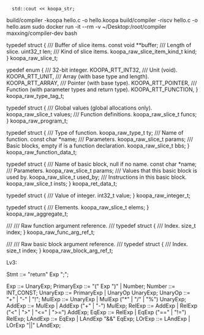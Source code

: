 
      std::cout << koopa_str;
build/compiler -koopa hello.c -o hello.koopa
build/compiler -riscv hello.c -o hello.asm
sudo docker run -it --rm -v ~/Desktop:/root/compiler maxxing/compiler-dev bash


typedef struct {
  /// Buffer of slice items.
  const void **buffer;
  /// Length of slice.
  uint32_t len;
  /// Kind of slice items.
  koopa_raw_slice_item_kind_t kind;
} koopa_raw_slice_t;

ypedef enum {
  /// 32-bit integer.
  KOOPA_RTT_INT32,
  /// Unit (void).
  KOOPA_RTT_UNIT,
  /// Array (with base type and length).
  KOOPA_RTT_ARRAY,
  /// Pointer (with base type).
  KOOPA_RTT_POINTER,
  /// Function (with parameter types and return type).
  KOOPA_RTT_FUNCTION,
} koopa_raw_type_tag_t;


typedef struct {
  /// Global values (global allocations only).
  koopa_raw_slice_t values;
  /// Function definitions.
  koopa_raw_slice_t funcs;
} koopa_raw_program_t;

typedef struct {
  /// Type of function.
  koopa_raw_type_t ty;
  /// Name of function.
  const char *name;
  /// Parameters.
  koopa_raw_slice_t params;
  /// Basic blocks, empty if is a function declaration.
  koopa_raw_slice_t bbs;
} koopa_raw_function_data_t;


typedef struct {
  /// Name of basic block, null if no name.
  const char *name;
  /// Parameters.
  koopa_raw_slice_t params;
  /// Values that this basic block is used by.
  koopa_raw_slice_t used_by;
  /// Instructions in this basic block.
  koopa_raw_slice_t insts;
} koopa_ret_data_t;

typedef struct {
  /// Value of integer.
  int32_t value;
} koopa_raw_integer_t;

typedef struct {
  /// Elements.
  koopa_raw_slice_t elems;
} koopa_raw_aggregate_t;

///
/// Raw function argument reference.
///
typedef struct {
  /// Index.
  size_t index;
} koopa_raw_func_arg_ref_t;

///
/// Raw basic block argument reference.
///
typedef struct {
  /// Index.
  size_t index;
} koopa_raw_block_arg_ref_t;


Lv3:

Stmt        ::= "return" Exp ";";

Exp         ::= UnaryExp;
PrimaryExp  ::= "(" Exp ")" | Number;
Number      ::= INT_CONST;
UnaryExp    ::= PrimaryExp | UnaryOp UnaryExp;
UnaryOp     ::= "+" | "-" | "!";
MulExp      ::= UnaryExp | MulExp ("*" | "/" | "%") UnaryExp;
AddExp      ::= MulExp | AddExp ("+" | "-") MulExp;
RelExp      ::= AddExp | RelExp ("<" | ">" | "<=" | ">=") AddExp;
EqExp       ::= RelExp | EqExp ("==" | "!=") RelExp;
LAndExp     ::= EqExp | LAndExp "&&" EqExp;
LOrExp      ::= LAndExp | LOrExp "||" LAndExp;

